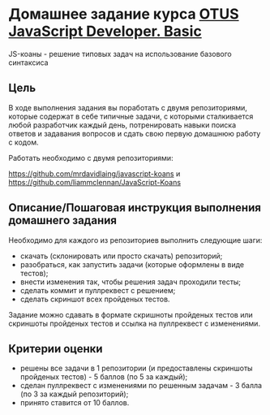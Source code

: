 # Домашнее задание курса [OTUS JavaScript Developer. Basic](https://otus.ru/lessons/javascript-basic/)

JS-коаны - решение типовых задач на использование базового синтаксиса

## Цель

В ходе выполнения задания вы поработать с двумя репозиториями, которые содержат в себе типичные задачи, с которыми сталкивается любой разработчик каждый день, потренировать навыки поиска ответов и задавания вопросов и сдать свою первую домашнюю работу с кодом.

Работать необходимо с двумя репозиториями:

<https://github.com/mrdavidlaing/javascript-koans> и <https://github.com/liammclennan/JavaScript-Koans>

## Описание/Пошаговая инструкция выполнения домашнего задания

Необходимо для каждого из репозиториев выполнить следующие шаги:

- скачать (склонировать или просто скачать) репозиторий;
- разобраться, как запустить задачи (которые оформлены в виде тестов);
- внести изменения так, чтобы решения задач проходили тесты;
- сделать коммит и пуллреквест с решением;
- сделать скриншот всех пройденых тестов.

Задание можно сдавать в формате скришноты пройденых тестов или скриншоты пройденых тестов и ссылка на пуллреквест с изменениями.

## Критерии оценки

- решены все задачи в 1 репозитории (и предоставлены скриншоты пройденых тестов) - 5 баллов (по 5 за каждый);
- сделан пуллреквест с изменениями по решенным задачам - 3 балла (по 3 за каждый репозиторий);
- принято ставится от 10 баллов.
